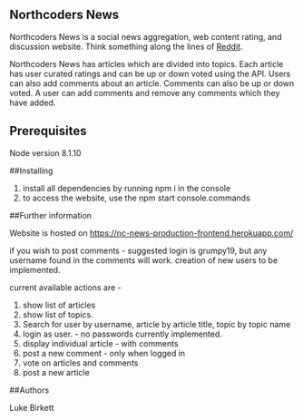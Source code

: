 ## Northcoders News

Northcoders News is a social news aggregation, web content rating, and discussion website. Think something along the lines of [Reddit](https://www.reddit.com/).

Northcoders News has articles which are divided into topics. Each article has user curated ratings and can be up or down voted using the API. Users can also add comments about an article. Comments can also be up or down voted. A user can add comments and remove any comments which they have added.


## Prerequisites 

Node version 8.1.10

##Installing

1. install all dependencies by running npm i in the console
2. to access the website, use the npm start console.commands


##Further information

Website is hosted on  https://nc-news-production-frontend.herokuapp.com/ 

if you wish to post comments - suggested login is grumpy19, but any username found in the comments will work. creation of new users to be implemented.

current available actions are - 
1. show list of articles
2. show list of topics. 
3. Search for user by username, article by article title, topic by topic name
4. login as user. - no passwords currently implemented.
5. display individual article - with comments
6. post a new comment - only when logged in 
7. vote on articles and comments
8. post a new article  

##Authors

Luke Birkett